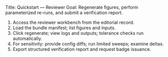 Title: Quickstart — Reviewer
Goal: Regenerate figures, perform parameterized re-runs, and submit a verification report.

1) Access the reviewer workbench from the editorial record.
2) Load the bundle manifest; list figures and inputs.
3) Click regenerate; view logs and outputs; tolerance checks run automatically.
4) For sensitivity: provide config diffs; run limited sweeps; examine deltas.
5) Export structured verification report and request badge issuance.
